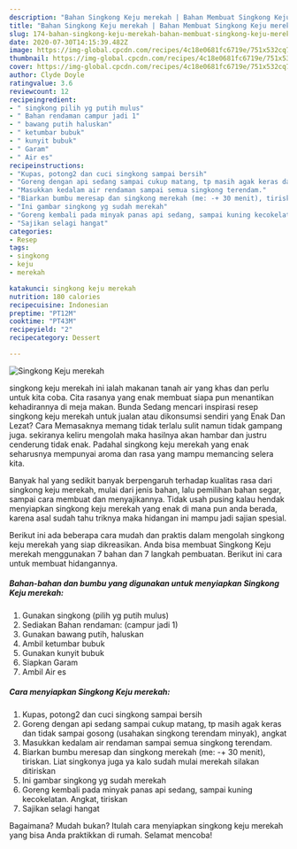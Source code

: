```yaml
---
description: "Bahan Singkong Keju merekah | Bahan Membuat Singkong Keju merekah Yang Sempurna"
title: "Bahan Singkong Keju merekah | Bahan Membuat Singkong Keju merekah Yang Sempurna"
slug: 174-bahan-singkong-keju-merekah-bahan-membuat-singkong-keju-merekah-yang-sempurna
date: 2020-07-30T14:15:39.482Z
image: https://img-global.cpcdn.com/recipes/4c18e0681fc6719e/751x532cq70/singkong-keju-merekah-foto-resep-utama.jpg
thumbnail: https://img-global.cpcdn.com/recipes/4c18e0681fc6719e/751x532cq70/singkong-keju-merekah-foto-resep-utama.jpg
cover: https://img-global.cpcdn.com/recipes/4c18e0681fc6719e/751x532cq70/singkong-keju-merekah-foto-resep-utama.jpg
author: Clyde Doyle
ratingvalue: 3.6
reviewcount: 12
recipeingredient:
- " singkong pilih yg putih mulus"
- " Bahan rendaman campur jadi 1"
- " bawang putih haluskan"
- " ketumbar bubuk"
- " kunyit bubuk"
- " Garam"
- " Air es"
recipeinstructions:
- "Kupas, potong2 dan cuci singkong sampai bersih"
- "Goreng dengan api sedang sampai cukup matang, tp masih agak keras dan tidak sampai gosong (usahakan singkong terendam minyak), angkat"
- "Masukkan kedalam air rendaman sampai semua singkong terendam."
- "Biarkan bumbu meresap dan singkong merekah (me: -+ 30 menit), tiriskan. Liat singkonya juga ya kalo sudah mulai merekah silakan ditiriskan"
- "Ini gambar singkong yg sudah merekah"
- "Goreng kembali pada minyak panas api sedang, sampai kuning kecokelatan. Angkat, tiriskan"
- "Sajikan selagi hangat"
categories:
- Resep
tags:
- singkong
- keju
- merekah

katakunci: singkong keju merekah 
nutrition: 180 calories
recipecuisine: Indonesian
preptime: "PT12M"
cooktime: "PT43M"
recipeyield: "2"
recipecategory: Dessert

---
```



![Singkong Keju merekah](https://img-global.cpcdn.com/recipes/4c18e0681fc6719e/751x532cq70/singkong-keju-merekah-foto-resep-utama.jpg)


singkong keju merekah ini ialah makanan tanah air yang khas dan perlu untuk kita coba. Cita rasanya yang enak membuat siapa pun menantikan kehadirannya di meja makan.
Bunda Sedang mencari inspirasi resep singkong keju merekah untuk jualan atau dikonsumsi sendiri yang Enak Dan Lezat? Cara Memasaknya memang tidak terlalu sulit namun tidak gampang juga. sekiranya keliru mengolah maka hasilnya akan hambar dan justru cenderung tidak enak. Padahal singkong keju merekah yang enak seharusnya mempunyai aroma dan rasa yang mampu memancing selera kita.

Banyak hal yang sedikit banyak berpengaruh terhadap kualitas rasa dari singkong keju merekah, mulai dari jenis bahan, lalu pemilihan bahan segar, sampai cara membuat dan menyajikannya. Tidak usah pusing kalau hendak menyiapkan singkong keju merekah yang enak di mana pun anda berada, karena asal sudah tahu triknya maka hidangan ini mampu jadi sajian spesial.




Berikut ini ada beberapa cara mudah dan praktis dalam mengolah singkong keju merekah yang siap dikreasikan. Anda bisa membuat Singkong Keju merekah menggunakan 7 bahan dan 7 langkah pembuatan. Berikut ini cara untuk membuat hidangannya.

<!--inarticleads1-->

##### Bahan-bahan dan bumbu yang digunakan untuk menyiapkan Singkong Keju merekah:

1. Gunakan  singkong (pilih yg putih mulus)
1. Sediakan  Bahan rendaman: (campur jadi 1)
1. Gunakan  bawang putih, haluskan
1. Ambil  ketumbar bubuk
1. Gunakan  kunyit bubuk
1. Siapkan  Garam
1. Ambil  Air es




<!--inarticleads2-->

##### Cara menyiapkan Singkong Keju merekah:

1. Kupas, potong2 dan cuci singkong sampai bersih
1. Goreng dengan api sedang sampai cukup matang, tp masih agak keras dan tidak sampai gosong (usahakan singkong terendam minyak), angkat
1. Masukkan kedalam air rendaman sampai semua singkong terendam.
1. Biarkan bumbu meresap dan singkong merekah (me: -+ 30 menit), tiriskan. Liat singkonya juga ya kalo sudah mulai merekah silakan ditiriskan
1. Ini gambar singkong yg sudah merekah
1. Goreng kembali pada minyak panas api sedang, sampai kuning kecokelatan. Angkat, tiriskan
1. Sajikan selagi hangat




Bagaimana? Mudah bukan? Itulah cara menyiapkan singkong keju merekah yang bisa Anda praktikkan di rumah. Selamat mencoba!
